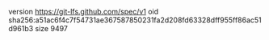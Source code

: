 version https://git-lfs.github.com/spec/v1
oid sha256:a51ac6f4c7f54731ae367587850231fa2d208fd63328dff955ff86ac51d961b3
size 9497
